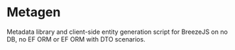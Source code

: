 Metagen
===========================

Metadata library and client-side entity generation script for BreezeJS on no DB, no EF ORM or EF ORM with DTO scenarios.
